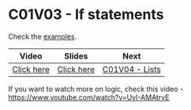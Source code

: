# C01V03 - If statements

Check the [examples](./examples.py).


| Video                                      | Slides                                                                                                             | Next          |
|--------------------------------------------|--------------------------------------------------------------------------------------------------------------------|---------------|
| [Click here](https://youtu.be/3w7r33eagKc) | [Click here](https://docs.google.com/presentation/d/17wObxImPrXhWvaVmp-FeFDXBAylpCuhiJErpVB-y7Io/edit?usp=sharing) | [C01V04 - Lists](../04-C01V04/) |

If you want to watch more on logic, check this video - <https://www.youtube.com/watch?v=UvI-AMAtrvE>
